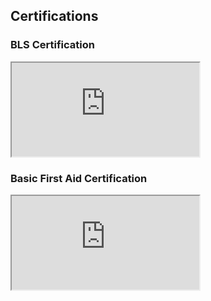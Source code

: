 ## Certifications

### BLS Certification

<div class="i-cont">
    <iframe src="https://drive.google.com/file/d/1XrASblnbazzP5ZmHWiTC4bpx5ex7wsMv/preview"></iframe>
</div>

### Basic First Aid Certification

<div class="i-cont">
    <iframe src="https://drive.google.com/file/d/1L-kbIopIH-2S598uFXfErV42e5rVhbJP/preview"></iframe>
</div>